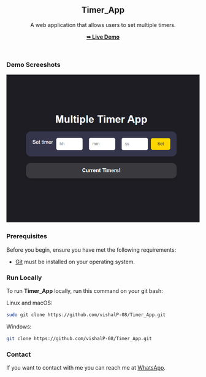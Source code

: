 <div align="center">
  <h2 align="center">Timer_App</h2>

  A web application that allows users to set multiple timers.

  <a href="https://vishalp-08.github.io/Timer_App/"><strong>➥ Live Demo</strong></a>

</div>

<br />

### Demo Screeshots

![Timer App Desktop Demo](./Sample/DEMO_SS.png "Desktop Demo")


### Prerequisites

Before you begin, ensure you have met the following requirements:

* [Git](https://git-scm.com/downloads "Download Git") must be installed on your operating system.

### Run Locally

To run **Timer_App** locally, run this command on your git bash:

Linux and macOS:

```bash
sudo git clone https://github.com/vishalP-08/Timer_App.git
```

Windows:

```bash
git clone https://github.com/vishalP-08/Timer_App.git
```

### Contact

If you want to contact with me you can reach me at [WhatsApp](https://wa.me/917992199075).

